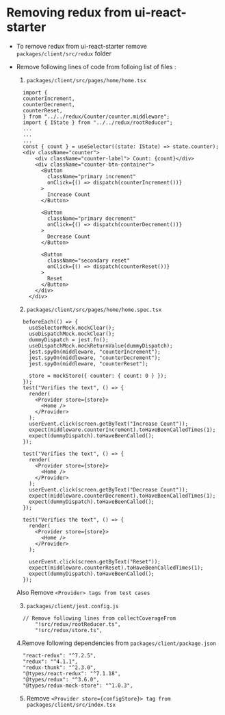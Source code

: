 # Removing redux from ui-react-starter

- To remove redux from ui-react-starter remove `packages/client/src/redux` folder
- Remove following lines of code from folloing list of files :

  1. `packages/client/src/pages/home/home.tsx`

  ```
    import {
    counterIncrement,
    counterDecrement,
    counterReset,
    } from "../../redux/Counter/counter.middleware";
    import { IState } from "../../redux/rootReducer";
    ...
    ...
    ...
    const { count } = useSelector((state: IState) => state.counter);
    <div className="counter">
        <div className="counter-label"> Count: {count}</div>
        <div className="counter-btn-container">
          <Button
            className="primary increment"
            onClick={() => dispatch(counterIncrement())}
          >
            Increase Count
          </Button>

          <Button
            className="primary decrement"
            onClick={() => dispatch(counterDecrement())}
          >
            Decrease Count
          </Button>

          <Button
            className="secondary reset"
            onClick={() => dispatch(counterReset())}
          >
            Reset
          </Button>
        </div>
      </div>
  ```

  2. `packages/client/src/pages/home/home.spec.tsx`

  ```
    beforeEach(() => {
      useSelectorMock.mockClear();
      useDispatchMock.mockClear();
      dummyDispatch = jest.fn();
      useDispatchMock.mockReturnValue(dummyDispatch);
      jest.spyOn(middleware, "counterIncrement");
      jest.spyOn(middleware, "counterDecrement");
      jest.spyOn(middleware, "counterReset");

      store = mockStore({ counter: { count: 0 } });
    });
    test("Verifies the text", () => {
      render(
        <Provider store={store}>
          <Home />
        </Provider>
      );
      userEvent.click(screen.getByText("Increase Count"));
      expect(middleware.counterIncrement).toHaveBeenCalledTimes(1);
      expect(dummyDispatch).toHaveBeenCalled();
    });

    test("Verifies the text", () => {
      render(
        <Provider store={store}>
          <Home />
        </Provider>
      );
      userEvent.click(screen.getByText("Decrease Count"));
      expect(middleware.counterDecrement).toHaveBeenCalledTimes(1);
      expect(dummyDispatch).toHaveBeenCalled();
    });

    test("Verifies the text", () => {
      render(
        <Provider store={store}>
          <Home />
        </Provider>
      );

      userEvent.click(screen.getByText("Reset"));
      expect(middleware.counterReset).toHaveBeenCalledTimes(1);
      expect(dummyDispatch).toHaveBeenCalled();
    });

  ```

  Also Remove `<Provider> tags from test cases`

  3. `packages/client/jest.config.js`

  ```
    // Remove following lines from collectCoverageFrom
        "!src/redux/rootReducer.ts",
        "!src/redux/store.ts",

  ```

  4.Remove following dependencies from `packages/client/package.json`

  ```
    "react-redux": "^7.2.5",
    "redux": "^4.1.1",
    "redux-thunk": "^2.3.0",
    "@types/react-redux": "^7.1.18",
    "@types/redux": "^3.6.0",
    "@types/redux-mock-store": "^1.0.3",
  ```

  5.  Remove `<Provider store={configStore}> tag from packages/client/src/index.tsx`
